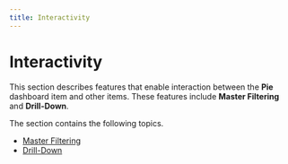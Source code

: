 ```yaml
---
title: Interactivity
---
```

# Interactivity
This section describes features that enable interaction between the **Pie** dashboard item and other items. These features include **Master Filtering** and **Drill-Down**.

The section contains the following topics.
* [Master Filtering](interactivity/master-filtering.md)
* [Drill-Down](interactivity/drill-down.md)